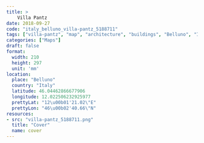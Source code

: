 ```yaml
---
title: > 
    Villa Pantz
date: 2018-09-27
code: "italy_belluno_villa-pantz_5188711"
tags: ["villa-pantz", "map", "architecture", "buildings", "Belluno", "Italy"]
categories: ["Maps"]
draft: false
format:
  width: 210
  height: 297
  unit: 'mm'
location:
  place: "Belluno"
  country: "Italy"
  latitude: 46.04462866677906
  longitude: 12.022506232925977
  prettyLat: "12\u00b01'21.02\"E"
  prettyLon: "46\u00b02'40.66\"N"
resources:
- src: "villa-pantz_5188711.png"
  title: "Cover"
  name: cover
---
```

